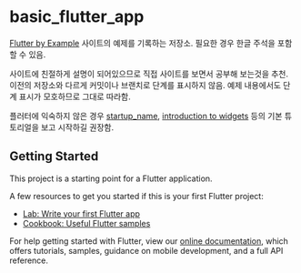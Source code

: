 # basic_flutter_app

[Flutter by Example](https://flutterbyexample.com/reusable-custom-card-widget) 사이트의 예제를 기록하는 저장소. 필요한 경우 한글 주석을 포함할 수 있음.

사이트에 친절하게 설명이 되어있으므로 직접 사이트를 보면서 공부해 보는것을 추천. 이전의 저장소와 다르게 커밋이나 브랜치로 단계를 표시하지 않음. 예제 내용에서도 단계 표시가 모호하므로 그대로 따라함.

플러터에 익숙하지 않은 경우 [startup_name](https://github.com/Dart-for-Apps/startup_name), [introduction to widgets](https://github.com/Dart-for-Apps/introduction-to-widgets) 등의 기본 튜토리얼을 보고 시작하길 권장함.

## Getting Started

This project is a starting point for a Flutter application.

A few resources to get you started if this is your first Flutter project:

- [Lab: Write your first Flutter app](https://flutter.io/docs/get-started/codelab)
- [Cookbook: Useful Flutter samples](https://flutter.io/docs/cookbook)

For help getting started with Flutter, view our 
[online documentation](https://flutter.io/docs), which offers tutorials, 
samples, guidance on mobile development, and a full API reference.
